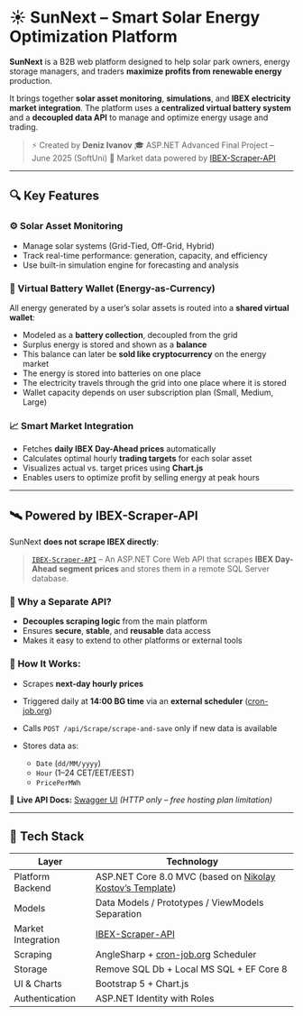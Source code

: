 # ☀️ SunNext – Smart Solar Energy Optimization Platform

**SunNext** is a B2B web platform designed to help solar park owners, energy storage managers, and traders **maximize profits from renewable energy** production.

It brings together **solar asset monitoring**, **simulations**, and **IBEX electricity market integration**. The platform uses a **centralized virtual battery system** and a **decoupled data API** to manage and optimize energy usage and trading.

> ⚡ Created by **Deniz Ivanov**
> 🎓 ASP.NET Advanced Final Project – June 2025 (SoftUni)
> 📡 Market data powered by [IBEX-Scraper-API](https://github.com/JacksonJS12/IBEX-Scraper-API)

---

## 🔍 Key Features

### ⚙️ Solar Asset Monitoring

* Manage solar systems (Grid-Tied, Off-Grid, Hybrid)
* Track real-time performance: generation, capacity, and efficiency
* Use built-in simulation engine for forecasting and analysis

### 🔋 Virtual Battery Wallet (Energy-as-Currency)

All energy generated by a user’s solar assets is routed into a **shared virtual wallet**:

* Modeled as a **battery collection**, decoupled from the grid
* Surplus energy is stored and shown as a **balance**
* This balance can later be **sold like cryptocurrency** on the energy market
* The energy is stored into batteries on one place
* The electricity travels through the grid into one place where it is stored
* Wallet capacity depends on user subscription plan (Small, Medium, Large)

### 📈 Smart Market Integration

* Fetches **daily IBEX Day-Ahead prices** automatically
* Calculates optimal hourly **trading targets** for each solar asset
* Visualizes actual vs. target prices using **Chart.js**
* Enables users to optimize profit by selling energy at peak hours

---

## 🛰 Powered by IBEX-Scraper-API

SunNext **does not scrape IBEX directly**:

> [`IBEX-Scraper-API`](https://github.com/JacksonJS12/IBEX-Scraper-API) – An ASP.NET Core Web API that scrapes **IBEX Day-Ahead segment prices** and stores them in a remote SQL Server database.

### 🧠 Why a Separate API?

* **Decouples scraping logic** from the main platform
* Ensures **secure**, **stable**, and **reusable** data access
* Makes it easy to extend to other platforms or external tools

### 🔄 How It Works:

* Scrapes **next-day hourly prices**
* Triggered daily at **14:00 BG time** via an **external scheduler** ([cron-job.org](https://cron-job.org))
* Calls `POST /api/Scrape/scrape-and-save` only if new data is available
* Stores data as:

  * `Date` (`dd/MM/yyyy`)
  * `Hour` (1–24 CET/EET/EEST)
  * `PricePerMWh`

🔗 **Live API Docs:** [Swagger UI](http://ibex-scraper.somee.com/swagger/index.html) *(HTTP only – free hosting plan limitation)*

---

## 🧱 Tech Stack

| Layer              | Technology                                                                                                      |
| ------------------ | --------------------------------------------------------------------------------------------------------------- |
| Platform Backend   | ASP.NET Core 8.0 MVC (based on [Nikolay Kostov’s Template](https://github.com/NikolayIT/ASP.NET-Core-Template)) |
| Models             | Data Models / Prototypes / ViewModels Separation                                                                |
| Market Integration | [IBEX-Scraper-API](https://github.com/JacksonJS12/IBEX-Scraper-API)                                             |
| Scraping           | AngleSharp + [cron-job.org](https://cron-job.org) Scheduler                                                     |
| Storage            | Remove SQL Db + Local MS SQL + EF Core 8                                                                            |
| UI & Charts        | Bootstrap 5 + Chart.js                                                                                          |
| Authentication     | ASP.NET Identity with Roles                                                                                     |
